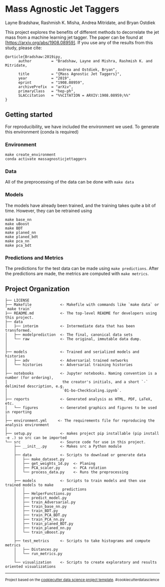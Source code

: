 # Mass Agnostic Jet Taggers
Layne Bradshaw, Rashmish K. Misha, Andrea Mitridate, and Bryan Ostdiek

This project explores the benefits of different methods to decorrelate the jet mass from a machine learning jet tagger. The paper can be found at [https://arxiv.org/abs/1908.08959]. If you use any of the results from this study, please cite:
```
@article{Bradshaw:2019ipy,
      author         = "Bradshaw, Layne and Mishra, Rashmish K. and Mitridate,
                        Andrea and Ostdiek, Bryan",
      title          = "{Mass Agnostic Jet Taggers}",
      year           = "2019",
      eprint         = "1908.08959",
      archivePrefix  = "arXiv",
      primaryClass   = "hep-ph",
      SLACcitation   = "%%CITATION = ARXIV:1908.08959;%%"
}
```

## Getting started
For reproducibility, we have included the environment we used.
To generate this environment (conda is required)
### Environment
```
make create_environment
conda activate massagnosticjettaggers
```
### Data
All of the preprocessing of the data can be done with `make data`
### Models
The models have already been trained, and the training takes quite a bit of time. However, they can be retrained using
```
make base_nn
make uBoost
make BDT
make planed_nn
make planed_bdt
make pca_nn
make pca_bdt
```
### Predictions and Metrics
The predictions for the test data can be made using `make predictions`. After the predictions are made, the metrics are computed with `make metrics`.

## Project Organization

    ├── LICENSE
    ├── Makefile             <- Makefile with commands like `make data` or `make train`
    ├── README.md            <- The top-level README for developers using this project.
    ├── data
    │   ├── interim          <- Intermediate data that has been transformed.
    │   ├── modelprediction  <- The final, canonical data sets
    │   └── raw              <- The original, immutable data dump.
    │
    │
    ├── models               <- Trained and serialized models and histories
    │   ├── adv              <- Adversarial trained networks
    │   └── histories        <- Adversarial training histories
    │
    ├── notebooks            <- Jupyter notebooks. Naming convention is a number (for ordering),
    │                         the creator's initials, and a short `-` delimited description, e.g.
    │                         `01-bo-CheckScaling.ipynb`.
    │
    ├── reports              <- Generated analysis as HTML, PDF, LaTeX, etc.
    │   └── figures          <- Generated graphics and figures to be used in reporting
    │
    ├── environment.yml     <- The requirements file for reproducing the analysis environment
    │
    ├── setup.py             <- makes project pip installable (pip install -e .) so src can be imported
    └── src                  <- Source code for use in this project.
        ├── __init__.py      <- Makes src a Python module
        │
        ├── data             <- Scripts to download or generate data
        │   ├── make_dataset.py   
        │   ├── get_weights_1d.py  <- Planing
        │   ├── PCA_scaler.py      <- PCA rotation
        │   └── process_data.py    <- Runs the preprocessing
        │
        ├── models           <- Scripts to train models and then use trained models to make
        │   │                 predictions
        │   ├── HelperFunctions.py
        │   ├── predict_model.py
        │   ├── train_Adversarial.py
        │   ├── train_base_nn.py
        │   ├── train_BDT.py
        │   ├── train_PCA_BDT.py
        │   ├── train_PCA_nn.py
        │   ├── train_planed_BDT.py
        │   ├── train_planed_nn.py
        │   └── train_uBoost.py
        │
        ├── test_metrics     <- Scripts to take histograms and compute metrics
        │   ├── Distances.py
        │   └── run_metrics.py
        │
        └── visualization    <- Scripts to create exploratory and results oriented visualizations



--------

<p><small>Project based on the <a target="_blank" href="https://drivendata.github.io/cookiecutter-data-science/">cookiecutter data science project template</a>. #cookiecutterdatascience</small></p>

